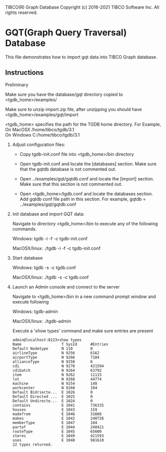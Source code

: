 TIBCO(R) Graph Database
Copyright (c) 2016-2021 TIBCO Software Inc. All rights reserved.
 
# GQT(Graph Query Traversal) Database

This file demonstrates how to import gqt data into TIBCO Graph 
database.

Instructions
------------------------------------------------------------------

Preliminary

Make sure you have the database/gqt directory copied to 
<tgdb_home>/examples/ 

Make sure to unzip import.zip file, after unzipping you should have 
<tgdb_home>/examples/gqt/import

<tgdb_home> specifies the path for the TGDB home directory. 
For Example,  
	On MacOSX /home/tibco/tgdb/3.1  
	On Windows C:/home/tibco/tgdb/3.1  

1. Adjust configuration files:
	* Copy tgdb-init.conf file into <tgdb_home>/bin directory
	
	* Open tgdb-init.conf and locate the [databases] section. 
	  Make sure that the gqtdb database is not commented out.
	  
	* Open ../examples/gqt/gqtdb.conf and locate the 
      [import] section. 
	  Make sure that this section is not commented out.
	  
	* Open <tgdb_home>/tgdb.conf and locate the databases section. 
	  Add gqtdb conf file path in this section.
	  For example,
	  gqtdb = ../examples/gqt/gqtdb.conf
	  
2. Init database and import GQT data:

	Navigate to directory <tgdb_home>/bin to execute any of the
	following commands. 

	Windows:
	tgdb -i -f -c tgdb-init.conf

	MacOSX/linux:
	./tgdb -i -f -c tgdb-init.conf

3. Start database

	Windows:
	tgdb -s -c tgdb.conf

	MacOSX/linux:
	./tgdb -s -c tgdb.conf


4. Launch an Admin console and connect to the server

	Navigate to <tgdb_home>/bin in a new command prompt window and execute following

	Windows:
	tgdb-admin

	MacOSX/linux:
	./tgdb-admin

	Execute a 'show types' command and make sure entries are present
	```
	admin@localhost:8223>show types
 	Name                  T SysId      #Entries
 	Default Nodetype      N 110        0
 	airlineType           N 9256       6162
 	airportType           N 9266       7184
 	allianceType          N 9258       6
 	cdi                   N 9270       421594
 	cdibatch              N 9264       63792
 	item                  N 9262       11115
 	lot                   N 9268       44774
 	machine               N 9254       148
 	workcenter            N 9260       104
 	Default Bidriecte...  E 1026       0
 	Default Directed ...  E 1025       0
 	Default Undirecte...  E 1024       0
 	contains              E 1041       736335
 	houses                E 1043       159
 	madefrom              E 1046       31666
 	makes                 E 1042       240726
 	memberType            E 1047       104
 	partof                E 1044       240421
 	routeType             E 1045       65600
 	stores                E 1049       421593
 	uses                  E 1048       981610
	22 types returned.
	```
